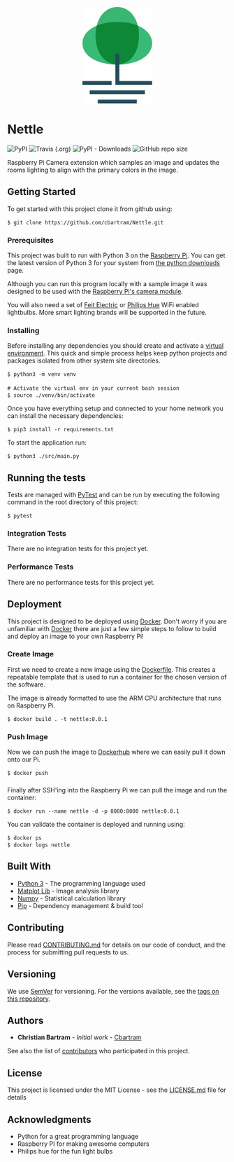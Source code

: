 <p align="center">
    <img height="220" width="160" src="https://github.com/cbartram/Nettle/blob/master/resources/images/logo.png" alt="logl" />
</p>

# Nettle

![PyPI](https://img.shields.io/pypi/v/Nettle)
![Travis (.org)](https://img.shields.io/travis/cbartram/Nettle)
![PyPI - Downloads](https://img.shields.io/pypi/dm/Nettle)
![GitHub repo size](https://img.shields.io/github/repo-size/cbartram/Nettle)

Raspberry Pi Camera extension which samples an image and updates the rooms lighting to align with the primary 
colors in the image.

## Getting Started

To get started with this project clone it from github using:

```shell script
$ git clone https://github.com/cbartram/Nettle.git
```

### Prerequisites

This project was built to run with Python 3 on the [Raspberry Pi](https://www.raspberrypi.org/). 
You can get the latest version of Python 3 for your system from [the python downloads](https://www.python.org/downloads/) page.

Although you can run this program locally with a sample image it was designed to be used with the [Raspberry Pi's camera module](https://www.raspberrypi.org/products/camera-module-v2/).

You will also need a set of [Feit Electric](https://www.feit.com/product-category/bulbs/smart-wifi-light-bulb/) or [Philips Hue](https://www2.meethue.com/en-us/bulbs) WiFi enabled lightbulbs.
More smart lighting brands will be supported in the future. 

### Installing

Before installing any dependencies you should create and activate a [virtual environment](https://docs.python.org/3/library/venv.html). This quick
and simple process helps keep python projects and packages isolated from other system site directories.

```shell script
$ python3 -m venv venv

# Activate the virtual env in your current bash session
$ source ./venv/bin/activate
``` 

Once you have everything setup and connected to your home network you can install the necessary dependencies:

```shell script
$ pip3 install -r requirements.txt
```

To start the application run:

```shell script
$ python3 ./src/main.py
```

## Running the tests

Tests are managed with [PyTest](https://docs.pytest.org/en/latest/) and can be run by executing the following
command in the root directory of this project:

```shell script
$ pytest
```

### Integration Tests

There are no integration tests for this project yet.

### Performance Tests

There are no performance tests for this project yet.

## Deployment

This project is designed to be deployed using [Docker](https://docker.com). Don't worry if you are unfamiliar with [Docker](https://docker.com) there
are just a few simple steps to follow to build and deploy an image to your own Raspberry Pi!

### Create Image

First we need to create a new image using the [Dockerfile](https://github.com/cbartram/Nettle/blob/master/Dockerfile). This creates a repeatable template
that is used to run a container for the chosen version of the software. 

The image is already formatted to use the ARM CPU architecture that runs on Raspberry Pi.

```shell script
$ docker build . -t nettle:0.0.1
```

### Push Image

Now we can push the image to [Dockerhub](https://hub.docker.com) where we can easily pull it down onto our Pi.

```shell script
$ docker push 
```

###

Finally after SSH'ing into the Raspberry Pi we can pull the image and run the container:

```shell script
$ docker run --name nettle -d -p 8080:8080 nettle:0.0.1
```

You can validate the container is deployed and running using:

```shell script
$ docker ps
$ docker logs nettle
```
## Built With

* [Python 3](http://www.dropwizard.io/1.0.2/docs/) - The programming language used
* [Matplot Lib](https://maven.apache.org/) - Image analysis library
* [Numpy](https://rometools.github.io/rome/) - Statistical calculation library
* [Pip](https://rometools.github.io/rome/) - Dependency management & build tool

## Contributing

Please read [CONTRIBUTING.md](https://gist.github.com/cbartram/b24679402957c63ec426) for details on our code of conduct, and the process for submitting pull requests to us.

## Versioning

We use [SemVer](http://semver.org/) for versioning. For the versions available, see the [tags on this repository](https://github.com/cbartram/Nettle/tags). 

## Authors

* **Christian Bartram** - *Initial work* - [Cbartram](https://github.com/cbartram)

See also the list of [contributors](https://github.com/Nettle/contributors) who participated in this project.

## License

This project is licensed under the MIT License - see the [LICENSE.md](LICENSE.md) file for details

## Acknowledgments

* Python for a great programming language
* Raspberry PI for making awesome computers
* Philips hue for the fun light bulbs

